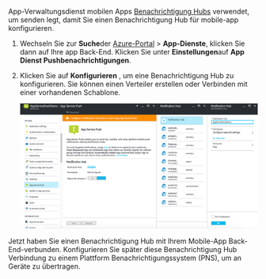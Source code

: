 App-Verwaltungsdienst mobilen Apps [Benachrichtigung Hubs] verwendet, um senden legt, damit Sie einen Benachrichtigung Hub für mobile-app konfigurieren.

1. Wechseln Sie zur **Suche**der [Azure-Portal] > **App-Dienste**, klicken Sie dann auf Ihre app Back-End. Klicken Sie unter **Einstellungen**auf **App Dienst Pushbenachrichtigungen**.

2. Klicken Sie auf **Konfigurieren** , um eine Benachrichtigung Hub zu konfigurieren. Sie können einen Verteiler erstellen oder Verbinden mit einer vorhandenen Schablone.

    ![](./media/app-service-mobile-create-notification-hub/configure-hub-flow.png)

Jetzt haben Sie einen Benachrichtigung Hub mit Ihrem Mobile-App Back-End-verbunden. Konfigurieren Sie später diese Benachrichtigung Hub Verbindung zu einem Plattform Benachrichtigungssystem (PNS), um an Geräte zu übertragen.

[Azure-Portal]: https://portal.azure.com/
[Benachrichtigung Hubs]: https://azure.microsoft.com/en-us/documentation/articles/notification-hubs-push-notification-overview/